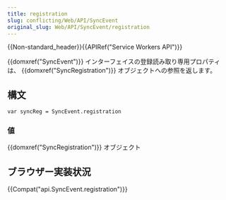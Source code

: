 ```yaml
---
title: registration
slug: conflicting/Web/API/SyncEvent
original_slug: Web/API/SyncEvent/registration
---
```

{{Non-standard_header}}{{APIRef("Service Workers API")}}

{{domxref("SyncEvent")}} インターフェイスの登録読み取り専用プロパティは、 {{domxref("SyncRegistration")}} オブジェクトへの参照を返します。

## 構文

```
var syncReg = SyncEvent.registration
```

### 値

{{domxref("SyncRegistration")}} オブジェクト

## ブラウザー実装状況

{{Compat("api.SyncEvent.registration")}}
